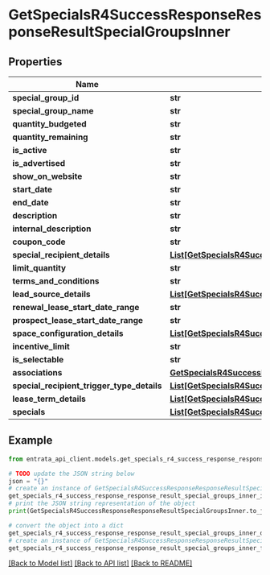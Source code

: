 # GetSpecialsR4SuccessResponseResponseResultSpecialGroupsInner


## Properties

Name | Type | Description | Notes
------------ | ------------- | ------------- | -------------
**special_group_id** | **str** |  | [optional] 
**special_group_name** | **str** |  | [optional] 
**quantity_budgeted** | **str** |  | [optional] 
**quantity_remaining** | **str** |  | [optional] 
**is_active** | **str** |  | [optional] 
**is_advertised** | **str** |  | [optional] 
**show_on_website** | **str** |  | [optional] 
**start_date** | **str** |  | [optional] 
**end_date** | **str** |  | [optional] 
**description** | **str** |  | [optional] 
**internal_description** | **str** |  | [optional] 
**coupon_code** | **str** |  | [optional] 
**special_recipient_details** | [**List[GetSpecialsR4SuccessResponseResponseResultSpecialGroupsInnerSpecialRecipientDetailsInner]**](GetSpecialsR4SuccessResponseResponseResultSpecialGroupsInnerSpecialRecipientDetailsInner.md) |  | [optional] 
**limit_quantity** | **str** |  | [optional] 
**terms_and_conditions** | **str** |  | [optional] 
**lead_source_details** | [**List[GetSpecialsR4SuccessResponseResponseResultSpecialGroupsInnerLeadSourceDetailsInner]**](GetSpecialsR4SuccessResponseResponseResultSpecialGroupsInnerLeadSourceDetailsInner.md) |  | [optional] 
**renewal_lease_start_date_range** | **str** |  | [optional] 
**prospect_lease_start_date_range** | **str** |  | [optional] 
**space_configuration_details** | [**List[GetSpecialsR4SuccessResponseResponseResultSpecialGroupsInnerSpaceConfigurationDetailsInner]**](GetSpecialsR4SuccessResponseResponseResultSpecialGroupsInnerSpaceConfigurationDetailsInner.md) |  | [optional] 
**incentive_limit** | **str** |  | [optional] 
**is_selectable** | **str** |  | [optional] 
**associations** | [**GetSpecialsR4SuccessResponseResponseResultSpecialGroupsInnerAssociations**](GetSpecialsR4SuccessResponseResponseResultSpecialGroupsInnerAssociations.md) |  | [optional] 
**special_recipient_trigger_type_details** | [**List[GetSpecialsR4SuccessResponseResponseResultSpecialGroupsInnerSpecialRecipientTriggerTypeDetailsInner]**](GetSpecialsR4SuccessResponseResponseResultSpecialGroupsInnerSpecialRecipientTriggerTypeDetailsInner.md) |  | [optional] 
**lease_term_details** | [**List[GetSpecialsR4SuccessResponseResponseResultSpecialGroupsInnerLeaseTermDetailsInner]**](GetSpecialsR4SuccessResponseResponseResultSpecialGroupsInnerLeaseTermDetailsInner.md) |  | [optional] 
**specials** | [**List[GetSpecialsR4SuccessResponseResponseResultSpecialGroupsInnerSpecialsInner]**](GetSpecialsR4SuccessResponseResponseResultSpecialGroupsInnerSpecialsInner.md) |  | [optional] 

## Example

```python
from entrata_api_client.models.get_specials_r4_success_response_response_result_special_groups_inner import GetSpecialsR4SuccessResponseResponseResultSpecialGroupsInner

# TODO update the JSON string below
json = "{}"
# create an instance of GetSpecialsR4SuccessResponseResponseResultSpecialGroupsInner from a JSON string
get_specials_r4_success_response_response_result_special_groups_inner_instance = GetSpecialsR4SuccessResponseResponseResultSpecialGroupsInner.from_json(json)
# print the JSON string representation of the object
print(GetSpecialsR4SuccessResponseResponseResultSpecialGroupsInner.to_json())

# convert the object into a dict
get_specials_r4_success_response_response_result_special_groups_inner_dict = get_specials_r4_success_response_response_result_special_groups_inner_instance.to_dict()
# create an instance of GetSpecialsR4SuccessResponseResponseResultSpecialGroupsInner from a dict
get_specials_r4_success_response_response_result_special_groups_inner_from_dict = GetSpecialsR4SuccessResponseResponseResultSpecialGroupsInner.from_dict(get_specials_r4_success_response_response_result_special_groups_inner_dict)
```
[[Back to Model list]](../README.md#documentation-for-models) [[Back to API list]](../README.md#documentation-for-api-endpoints) [[Back to README]](../README.md)


